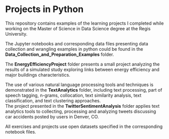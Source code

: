 # Projects in Python
This repository contains examples of the learning projects I completed while working on the Master of Science in Data Science degree at the Regis University.

The Jupyter notebooks and corresponding data files presenting data collection and wrangling examples in python could be found in the __Data_Collection_and_Preparation_Examples__  folder. 

The __EnergyEfficiencyProject__ folder presents a small project analyzing the results of a simulated study exploring links between energy efficiency and major buildings characteristics. 

The use of various natural language processing tools and techniques is demonstrated in the __TextAnalytics__ folder, including text processing, part of speech tagging, n-grams, collocation,  text similarity analysis, text classification, and text clustering approaches.   
The project presented in the __TwitterSentimentAnalysis__ folder applies text analytics tools to collecting, processing and analyzing tweets discussing car accidents posted by users in Denver, CO. 

All exercises and projects use open datasets specified in the corresponding notebook files.
